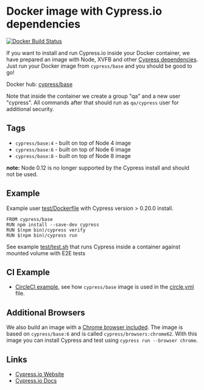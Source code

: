 # Docker image with Cypress.io dependencies

[![Docker Build Status](https://img.shields.io/docker/build/cypress/base.svg)](https://hub.docker.com/r/cypress/base/)

If you want to install and run Cypress.io inside your Docker container, we have prepared an image with Node, XVFB and other [Cypress dependencies][cy deps]. Just run your Docker image from `cypress/base` and you should be good to go!

[cy deps]: https://docs.cypress.io/docs/continuous-integration#section-dependencies

Docker hub: [cypress/base](https://hub.docker.com/r/cypress/base/)

Note that inside the container we create a group "qa" and a new user "cypress". All commands after that should run as `qa/cypress` user for additional security.

## Tags

* `cypress/base:4` - built on top of Node 4 image
* `cypress/base:6` - built on top of Node 6 image
* `cypress/base:8` - built on top of Node 8 image

**note:** Node 0.12 is no longer supported by the Cypress install and should not be used.

## Example

Example user [test/Dockerfile](test/Dockerfile) with Cypress version > 0.20.0 install.

```
FROM cypress/base
RUN npm install --save-dev cypress
RUN $(npm bin)/cypress verify
RUN $(npm bin)/cypress run
```

See example [test/test.sh](test/test.sh) that runs Cypress inside a container against mounted volume with E2E tests

## CI Example

- [CircleCI example](https://github.com/cypress-io/cypress-example-docker-circle), see how `cypress/base` image is used in the [circle.yml](https://github.com/cypress-io/cypress-example-docker-circle/blob/master/circle.yml) file.

## Additional Browsers

We also build an image with a [Chrome browser included](browsers/chrome/Dockerfile). The image is based on `cypress/base:6` and is called `cypress/browsers:chrome62`. With this image you can install Cypress and test using `cypress run --browser chrome`.

## Links

* [Cypress.io Website](https://www.cypress.io/)
* [Cypress.io Docs](https://on.cypress.io/)
